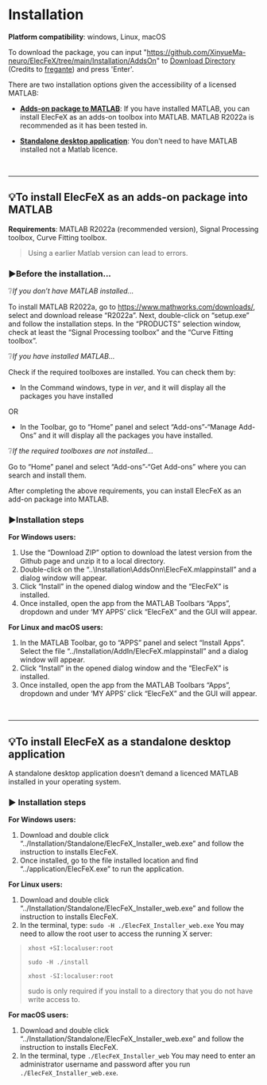 # Installation

**Platform compatibility**: windows, Linux, macOS

To download the package, you can input "https://github.com/XinyueMa-neuro/ElecFeX/tree/main/Installation/AddsOn" to [Download Directory](https://download-directory.github.io/) (Credits to [fregante](https://stackoverflow.com/users/288906/fregante)) and press 'Enter'.

There are two installation options given the accessibility of a licensed MATLAB:
- [<b>Adds-on package to MATLAB</b>](#bulbto-install-elecfex-as-an-adds-on-package-into-matlab): If you have installed MATLAB, you can install ElecFeX as an adds-on toolbox into MATLAB. MATLAB R2022a is recommended as it has been tested in.

- [<b>Standalone desktop application</b>](#bulbto-install-elecfex-as-a-standalone-desktop-application): You don't need to have MATLAB installed not a Matlab licence. 

 <br>

---

## :bulb:To install ElecFeX as an adds-on package into MATLAB 

**Requirements**: MATLAB R2022a (recommended version), Signal Processing toolbox, Curve Fitting toolbox.

> Using a earlier Matlab version can lead to errors.

### :arrow_forward:Before the installation...

:grey_question:*If you don’t have MATLAB installed...* 

To install MATLAB R2022a, go to https://www.mathworks.com/downloads/, select and download release “R2022a”. Next, double-click on “setup.exe” and follow the installation steps. In the “PRODUCTS” selection window, check at least the “Signal Processing toolbox” and the “Curve Fitting toolbox”. 

:grey_question:*If you have installed MATLAB...* 

Check if the required toolboxes are installed. You can check them by:

- In the Command windows, type in *ver*, and it will display all the packages you have installed

OR

- In the Toolbar, go to “Home” panel and select “Add-ons”-“Manage Add-Ons” and it will display all the packages you have installed. 

:grey_question:*If the required toolboxes are not installed...* 

Go to “Home” panel and select “Add-ons”-“Get Add-ons” where you can search and install them.

After completing the above requirements, you can install ElecFeX as an add-on package into MATLAB.

### :arrow_forward:Installation steps

**For Windows users:**

1. Use the “Download ZIP” option to download the latest version from the Github page and unzip it to a local directory. 
2. Double-click on the “..\Installation\AddsOnn\ElecFeX.mlappinstall” and a dialog window will appear.
3. Click “Install” in the opened dialog window and the “ElecFeX” is installed.
4. Once installed, open the app from the MATLAB Toolbars “Apps”, dropdown and under ‘MY APPS’ click “ElecFeX” and the GUI will appear.

**For Linux and macOS users:**

1. In the MATLAB Toolbar, go to “APPS” panel and select “Install Apps”. Select the file “../Installation/AddIn/ElecFeX.mlappinstall” and a dialog window will appear. 
2. Click “Install” in the opened dialog window and the “ElecFeX” is installed.
3. Once installed, open the app from the MATLAB Toolbars “Apps”, dropdown and under ‘MY APPS’ click “ElecFeX” and the GUI will appear.

<br>

---

## :bulb:To install ElecFeX as a standalone desktop application

A standalone desktop application doesn’t demand a licenced MATLAB installed in your operating system. 

### :arrow_forward: Installation steps
**For Windows users:**

1. Download and double click “../Installation/Standalone/ElecFeX_Installer_web.exe” and follow the instruction to installs ElecFeX. 
2. Once installed, go to the file installed location and find “../application/ElecFeX.exe” to run the application.


**For Linux users:**

1. Download and double click “../Installation/Standalone/ElecFeX_Installer_web.exe” and follow the instruction to installs ElecFeX. 
2. In the terminal, type: `sudo -H ./ElecFeX_Installer_web.exe`
You may need to allow the root user to access the running X server:
> 
>	`xhost +SI:localuser:root`
>	
>	`sudo -H ./install`
>	
>	`xhost -SI:localuser:root`
>	
> sudo is only required if you install to a directory that you do not have write access to.


**For macOS users:**

1. Download and double click “../Installation/Standalone/ElecFeX_Installer_web.exe” and follow the instruction to installs ElecFeX. 
2. In the terminal, type `./ElecFeX_Installer_web`
You may need to enter an administrator username and password after you run `./ElecFeX_Installer_web.exe`.

<br><br><br>
